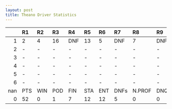```yaml
---
layout: post 
title: Theano Driver Statistics
--- 
```


|     | R1   | R2   | R3   | R4   | R5   | R6   | R7   | R8     | R9   | R10   | R11   | R12   | Points   | Pos   |
|----:|:-----|:-----|:-----|:-----|:-----|:-----|:-----|:-------|:-----|:------|:------|:------|:---------|:------|
|   1 | 2    | 4    | 16   | DNF  | 13   | 5    | DNF  | 7      | DNF  | 17    | DNF   | DNF   | nan      | nan   |
|   2 | -    | -    | -    | -    | -    | -    | -    | -      | -    | -     | -     | -     | nan      | nan   |
|   3 | -    | -    | -    | -    | -    | -    | -    | -      | -    | -     | -     | -     | 0.0      | 25.0  |
|   4 | -    | -    | -    | -    | -    | -    | -    | -      | -    | -     | -     | -     | 0.0      | 41.0  |
|   5 | -    | -    | -    | -    | -    | -    | -    | -      | -    | -     | -     | -     | 30.0     | 15.0  |
|   6 | -    | -    | -    | -    | -    | -    | -    | -      | -    | nan   | nan   | nan   | 0.0      | 30.0  |
| nan | PTS  | WIN  | POD  | FIN  | STA  | ENT  | DNFs | N.PROF | DNQ  | %FIN  | PPR   | BST   | CHA      | RNK   |
|   0 | 52   | 0    | 1    | 7    | 12   | 12   | 5    | 0      | 0    | 58.33 | 4.33  | 2     | 0.0      | 25.0  |